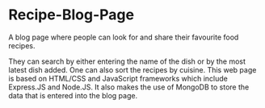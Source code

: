 # Recipe-Blog-Page
A blog page where people can look for and share their favourite food recipes. 

They can search by either entering the name of the dish or by the most latest dish added. One can also sort the recipes by cuisine.
This web page is based on HTML/CSS and JavaScript frameworks which include Express.JS and Node.JS. It also makes the use of MongoDB to store the data that is entered into the blog page. 
